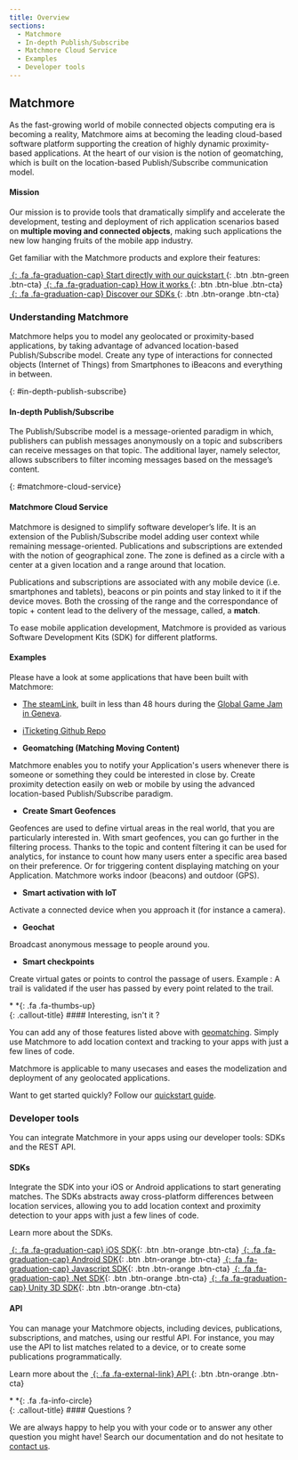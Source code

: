 ```yaml
---
title: Overview
sections:
  - Matchmore
  - In-depth Publish/Subscribe
  - Matchmore Cloud Service
  - Examples
  - Developer tools
---
```


## Matchmore
As the fast-growing world of mobile connected objects computing era is becoming a reality, Matchmore aims at becoming the leading cloud-based software platform supporting the creation of highly dynamic proximity-based applications. At the heart of our vision is the notion of geomatching, which is built on the location-based Publish/Subscribe communication model.

#### Mission

Our mission is to provide tools that dramatically simplify and accelerate the development, testing and deployment of rich application scenarios based on **multiple moving and connected objects**, making such applications the new low hanging fruits of the mobile app industry.

Get familiar with the Matchmore products and explore their features:

[*&nbsp;*{: .fa .fa-graduation-cap} Start directly with our quickstart ](#quickstart){: .btn .btn-green .btn-cta}
[*&nbsp;*{: .fa .fa-graduation-cap} How it works                       ](#how-it-works){: .btn .btn-blue .btn-cta}
[*&nbsp;*{: .fa .fa-graduation-cap} Discover our SDKs                   ](#sdks){: .btn .btn-orange .btn-cta}

### Understanding Matchmore

Matchmore helps you to model any geolocated or proximity-based applications, by taking advantage of advanced location-based Publish/Subscribe model. Create any type of interactions for connected objects (Internet of Things) from Smartphones to iBeacons and everything in between.

{: #in-depth-publish-subscribe}
#### In-depth Publish/Subscribe

The Publish/Subscribe model is a message-oriented paradigm in which, publishers can publish messages anonymously on a topic and subscribers can receive messages on that topic. The additional layer, namely selector, allows subscribers to filter incoming messages based on the message’s content.

{: #matchmore-cloud-service}
#### Matchmore Cloud Service

Matchmore is designed to simplify software developer’s life. It is an extension of the Publish/Subscribe model adding user context while remaining message-oriented. Publications and subscriptions are extended with the notion of geographical zone. The zone is defined as a circle with a center at a given location and a range around that location.

Publications and subscriptions are associated with any mobile device (i.e. smartphones and tablets), beacons or pin points and stay linked to it if the device moves. Both the crossing of the range and the correspondance of topic + content lead to the delivery of the message, called, a **match**.

To ease mobile application development, Matchmore is provided as various Software Development Kits (SDK) for different platforms.

#### Examples

Please have a look at some applications that have been built with Matchmore:

* [The steamLink](https://itunes.apple.com/us/app/the-steamlink/id1341462059?l=fr&ls=1&mt=8), built in less than 48 hours during the [Global Game Jam in Geneva](https://globalgamejam.org).

* [iTicketing Github Repo](https://github.com/matchmore/ios-ticketing-app)

* **Geomatching (Matching Moving Content)**

Matchmore enables you to notify your Application's users whenever there is someone or something they could be interested in close by. Create proximity detection easily on web or mobile by using the advanced location-based Publish/Subscribe paradigm.

* **Create Smart Geofences**

Geofences are used to define virtual areas in the real world, that you are particularly interested in.
With smart geofences, you can go further in the filtering process. Thanks to the topic and content filtering it can be used for analytics, for instance to count how many users enter a specific area based on their preference. Or for triggering content displaying matching on your Application. Matchmore works indoor (beacons) and outdoor (GPS).

* **Smart activation with IoT**

Activate a connected device when you approach it (for instance a camera).

* **Geochat**

Broadcast anonymous message to people around you.

* **Smart checkpoints**

Create virtual gates or points to control the passage of users. Example : A trail is validated if the user has passed by every point related to the trail.

<div class="callout-block callout-success"><div class="icon-holder">*&nbsp;*{: .fa .fa-thumbs-up}
</div><div class="content">
{: .callout-title}
#### Interesting, isn't it ?

You can add any of those features listed above with [geomatching](#geomatching). Simply use Matchmore to add location context and tracking to your apps with just a few lines of code.

Matchmore is applicable to many usecases and eases the modelization and deployment of any geolocated applications.

Want to get started quickly? Follow our [quickstart guide](#quickstart).

</div></div>

### Developer tools
You can integrate Matchmore in your apps using our developer tools: SDKs and the REST API.

#### SDKs
Integrate the SDK into your iOS or Android applications to start generating matches. The SDKs abstracts away cross-platform differences between location services, allowing you to add location context and proximity detection to your apps with just a few lines of code.

Learn more about the SDKs.

[*&nbsp;*{: .fa .fa-graduation-cap} iOS SDK](#ios-sdk){: .btn .btn-orange .btn-cta}
[*&nbsp;*{: .fa .fa-graduation-cap} Android SDK](#android-sdk){: .btn .btn-orange .btn-cta}
[*&nbsp;*{: .fa .fa-graduation-cap} Javascript SDK](#javascript-sdk){: .btn .btn-orange .btn-cta}
[*&nbsp;*{: .fa .fa-graduation-cap} .Net SDK](#net-sdk){: .btn .btn-orange .btn-cta}
[*&nbsp;*{: .fa .fa-graduation-cap} Unity 3D SDK](#unity-3d-sdk){: .btn .btn-orange .btn-cta}

#### API
You can manage your Matchmore objects, including devices, publications, subscriptions, and matches, using our restful API. For instance, you may use the API to list matches related to a device, or to create some publications programmatically.

Learn more about the [*&nbsp;*{: .fa .fa-external-link}           API ](https://matchmore.io/documentation/api){: .btn .btn-orange .btn-cta}

<div class="callout-block callout-info"><div class="icon-holder">*&nbsp;*{: .fa .fa-info-circle}
</div><div class="content">
{: .callout-title}
#### Questions ?

We are always happy to help you with your code or to answer any other question you might have! Search our documentation and do not hesitate to [contact us](https://matchmore.io/about/contact-us).

</div></div>
